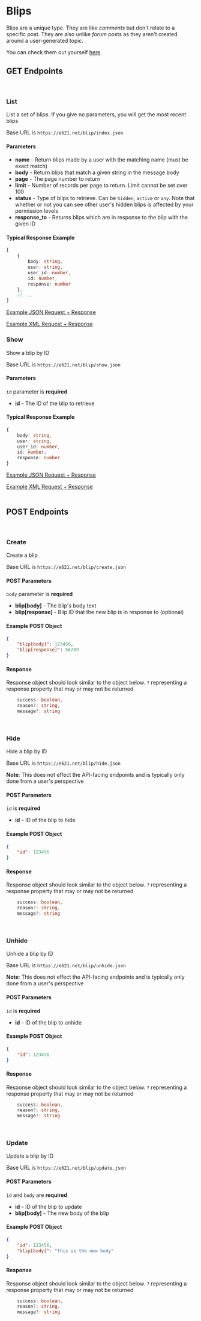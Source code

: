# Blips

Blips are a unique type. They are like _comments_ but don't relate to a specific post. They are also unlike _forum_ posts as they aren't created around a user-generated topic.

You can check them out yourself [here](https://e621.net/blip/index).


## GET Endpoints
</br>

### List

List a set of blips. If you give no parameters, you will get the most recent blips

Base URL is `https://e621.net/blip/index.json`

#### Parameters

- **name** - Return blips made by a user with the matching name (must be exact match)
- **body** - Return blips that match a given string in the message body
- **page** - The page number to return
- **limit** - Number of records per page to return. Limit cannot be set over 100
- **status** - Type of blips to retrieve. Can be `hidden`, `active` or `any`. Note that whether or not you can see other user's hidden blips is affected by your permission levels
- **response_to** - Returns blips which are in response to the blip with the given ID

#### Typical Response Example

```typescript
[
    {
        body: string,
        user: string,
        user_id: number,
        id: number,
        response: number
    },
    // ...
]
```

[Example JSON Request + Response](https://e621.net/blip/index.json)

[Example XML Request + Response](https://e621.net/blip/index.xml)
</br>

### Show

Show a blip by ID

Base URL is `https://e621.net/blip/show.json`

#### Parameters

`id` parameter is **required**

- **id** - The ID of the blip to retrieve

#### Typical Response Example

```typescript
{
    body: string,
    user: string,
    user_id: number,
    id: number,
    response: number
}
```

[Example JSON Request + Response](https://e621.net/blip/show.json?id=1234)

[Example XML Request + Response](https://e621.net/blip/show.xml?id=1234)
</br>
</br>

## POST Endpoints
</br>

### Create

Create a blip

Base URL is `https://e621.net/blip/create.json`

#### POST Parameters

`body` parameter is **required**

- **blip[body]** - The blip's body text
- **blip[response]** - Blip ID that the new blip is in response to (optional)

#### Example POST Object

```json
{
    "blip[body]": 123456,
    "blip[response]": 56789
}
```

#### Response

Response object should look similar to the object below. `?` representing a response property that may or may not be returned

```typescript
    success: boolean,
    reason?: string,
    message?: string
```
</br>

### Hide

Hide a blip by ID

Base URL is `https://e621.net/blip/hide.json`

**Note**: This does not effect the API-facing endpoints and is typically only done from a user's perspective

#### POST Parameters

`id` is **required**

- **id** - ID of the blip to hide

#### Example POST Object

```json
{
    "id": 123456
}
```

#### Response

Response object should look similar to the object below. `?` representing a response property that may or may not be returned

```typescript
    success: boolean,
    reason?: string,
    message?: string
```
</br>

### Unhide

Unhide a blip by ID

Base URL is `https://e621.net/blip/unhide.json`

**Note**: This does not effect the API-facing endpoints and is typically only done from a user's perspective

#### POST Parameters

`id` is **required**

- **id** - ID of the blip to unhide

#### Example POST Object

```json
{
    "id": 123456
}
```

#### Response

Response object should look similar to the object below. `?` representing a response property that may or may not be returned

```typescript
    success: boolean,
    reason?: string,
    message?: string
```
</br>

### Update

Update a blip by ID

Base URL is `https://e621.net/blip/update.json`

#### POST Parameters

`id` and `body`  are **required**

- **id** - ID of the blip to update
- **blip[body]** - The new body of the blip

#### Example POST Object

```json
{
    "id": 123456,
    "blip[body]": "this is the new body"
}
```

#### Response

Response object should look similar to the object below. `?` representing a response property that may or may not be returned

```typescript
    success: boolean,
    reason?: string,
    message?: string
```
</br>